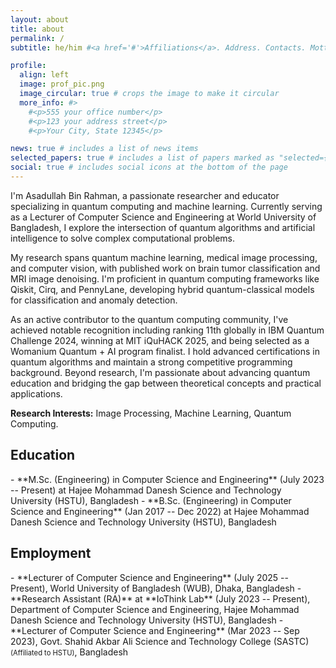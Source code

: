 ```yaml
---
layout: about
title: about
permalink: /
subtitle: he/him #<a href='#'>Affiliations</a>. Address. Contacts. Motto. Etc.

profile:
  align: left
  image: prof_pic.png
  image_circular: true # crops the image to make it circular
  more_info: #>
    #<p>555 your office number</p>
    #<p>123 your address street</p>
    #<p>Your City, State 12345</p>

news: true # includes a list of news items
selected_papers: true # includes a list of papers marked as "selected={true}"
social: true # includes social icons at the bottom of the page
---
```

I'm Asadullah Bin Rahman, a passionate researcher and educator specializing in quantum computing and machine learning. Currently serving as a Lecturer of Computer Science and Engineering at World University of Bangladesh, I explore the intersection of quantum algorithms and artificial intelligence to solve complex computational problems.

My research spans quantum machine learning, medical image processing, and computer vision, with published work on brain tumor classification and MRI image denoising. I'm proficient in quantum computing frameworks like Qiskit, Cirq, and PennyLane, developing hybrid quantum-classical models for classification and anomaly detection.

As an active contributor to the quantum computing community, I've achieved notable recognition including ranking 11th globally in IBM Quantum Challenge 2024, winning at MIT iQuHACK 2025, and being selected as a Womanium Quantum + AI program finalist. I hold advanced certifications in quantum algorithms and maintain a strong competitive programming background. Beyond research, I'm passionate about advancing quantum education and bridging the gap between theoretical concepts and practical applications.

**Research Interests:** Image Processing, Machine Learning, Quantum Computing.
<!-- You can read my research statement [here](assets/pdf/Asadullah_Research_Statement.pdf). -->

<h2>Education</h2>
- **M.Sc. (Engineering) in Computer Science and Engineering** (July 2023 -- Present) at Hajee Mohammad Danesh Science and Technology University (HSTU), Bangladesh
- **B.Sc. (Engineering) in Computer Science and Engineering** (Jan 2017 -- Dec 2022) at Hajee Mohammad Danesh Science and Technology University (HSTU), Bangladesh

<h2>Employment</h2>
- **Lecturer of Computer Science and Engineering** (July 2025 -- Present), World University of Bangladesh (WUB), Dhaka, Bangladesh
- **Research Assistant (RA)** at **IoThink Lab** (July 2023 -- Present), Department of Computer Science and Engineering, Hajee Mohammad Danesh Science and Technology University (HSTU), Bangladesh
- **Lecturer of Computer Science and Engineering** (Mar 2023 -- Sep 2023), Govt. Shahid Akbar Ali Science and Technology College (SASTC) <small style="font-size: 0.8em;">(Affiliated to HSTU)</small>, Bangladesh

<!-- Write your biography here. Tell the world about yourself. Link to your favorite [subreddit](http://reddit.com). You can put a picture in, too. The code is already in, just name your picture `prof_pic.jpg` and put it in the `img/` folder.

Put your address / P.O. box / other info right below your picture. You can also disable any of these elements by editing `profile` property of the YAML header of your `_pages/about.md`. Edit `_bibliography/papers.bib` and Jekyll will render your [publications page](/al-folio/publications/) automatically.

Link to your social media connections, too. This theme is set up to use [Font Awesome icons](https://fontawesome.com/) and [Academicons](https://jpswalsh.github.io/academicons/), like the ones below. Add your Facebook, Twitter, LinkedIn, Google Scholar, or just disable all of them. -->

